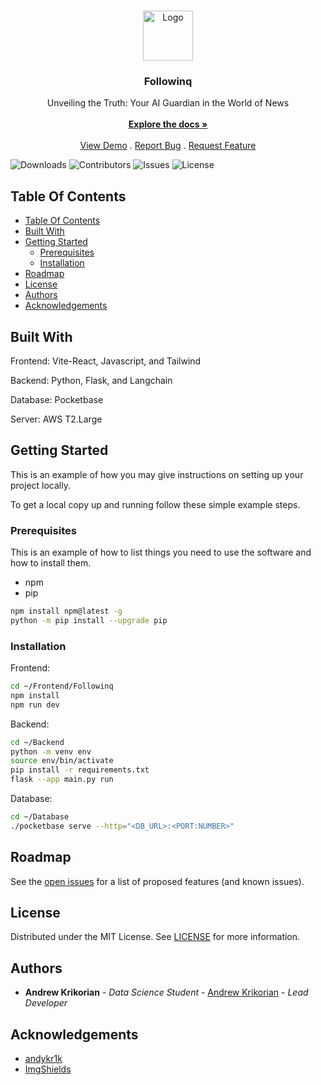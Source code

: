<br/>
<p align="center">
  <a href="https://github.com/andykr1k/Followinq">
    <img src="images/logo.png" alt="Logo" width="80" height="80">
  </a>

  <h3 align="center">Followinq</h3>

  <p align="center">
    Unveiling the Truth: Your AI Guardian in the World of News
    <br/>
    <br/>
    <a href="https://github.com/andykr1k/Followinq"><strong>Explore the docs »</strong></a>
    <br/>
    <br/>
    <a href="https://github.com/andykr1k/Followinq">View Demo</a>
    .
    <a href="https://github.com/andykr1k/Followinq/issues">Report Bug</a>
    .
    <a href="https://github.com/andykr1k/Followinq/issues">Request Feature</a>
  </p>
</p>

![Downloads](https://img.shields.io/github/downloads/andykr1k/Followinq/total) ![Contributors](https://img.shields.io/github/contributors/andykr1k/Followinq?color=dark-green) ![Issues](https://img.shields.io/github/issues/andykr1k/Followinq) ![License](https://img.shields.io/github/license/andykr1k/Followinq) 

## Table Of Contents

- [Table Of Contents](#table-of-contents)
- [Built With](#built-with)
- [Getting Started](#getting-started)
  - [Prerequisites](#prerequisites)
  - [Installation](#installation)
- [Roadmap](#roadmap)
- [License](#license)
- [Authors](#authors)
- [Acknowledgements](#acknowledgements)

## Built With

Frontend: Vite-React, Javascript, and Tailwind

Backend: Python, Flask, and Langchain

Database: Pocketbase

Server: AWS T2.Large

## Getting Started

This is an example of how you may give instructions on setting up your project locally.

To get a local copy up and running follow these simple example steps.

### Prerequisites

This is an example of how to list things you need to use the software and how to install them.

* npm
* pip
```sh
npm install npm@latest -g
python -m pip install --upgrade pip
```

### Installation

Frontend:
```sh
cd ~/Frontend/Followinq
npm install
npm run dev
```

Backend:
```sh
cd ~/Backend
python -m venv env
source env/bin/activate
pip install -r requirements.txt
flask --app main.py run
```

Database:
```sh
cd ~/Database
./pocketbase serve --http="<DB_URL>:<PORT:NUMBER>"
```

## Roadmap

See the [open issues](https://github.com/andykr1k/Followinq/issues) for a list of proposed features (and known issues).

## License

Distributed under the MIT License. See [LICENSE](https://github.com/andykr1k/Followinq/blob/main/LICENSE.md) for more information.

## Authors

* **Andrew Krikorian** - *Data Science Student* - [Andrew Krikorian](https://github.com/andykr1k/) - *Lead Developer*

## Acknowledgements

* [andykr1k](https://github.com/andykr1k/)
* [ImgShields](https://shields.io/)
